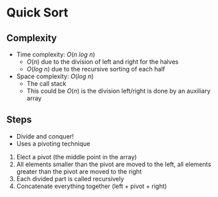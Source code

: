 # Quick Sort

## Complexity

- Time complexity: $O(n\ log\ n)$
  - $O(n)$ due to the division of left and right for the halves
  - $O(log\ n)$ due to the recursive sorting of each half
- Space complexity: $O(log\ n)$
  - The call stack
  - This could be $O(n)$ is the division left/right is done by an auxiliary array

## Steps

- Divide and conquer!
- Uses a pivoting technique

1. Elect a pivot (the middle point in the array)
1. All elements smaller than the pivot are moved to the left, all elements greater than the pivot are moved to the right
1. Each divided part is called recursively
1. Concatenate everything together (left + pivot + right)
